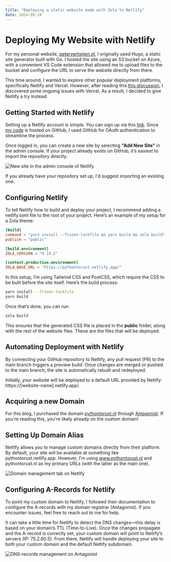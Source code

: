 ```yaml
---
title: "Deploying a static website made with Zola to Netlify"
date: 2024-09-18
---
```


# Deploying My Website with Netlify

For my personal website, [peterverheijen.nl](http://peterverheijen.nl), I originally used Hugo, a static site generator built with Go. I hosted the site using an S3 bucket on Azure, with a convenient VS Code extension that allowed me to upload files to the bucket and configure the URL to serve the website directly from there.

This time around, I wanted to explore other popular deployment platforms, specifically Netlify and Vercel. However, after reading this [this discussion](https://github.com/orgs/vercel/discussions/3181), I discovered some ongoing issues with Vercel. As a result, I decided to give Netlify a try instead.

## Getting Started with Netlify

Setting up a Netlify account is simple. You can sign up via this [link](https://app.netlify.com/signup). Since [my code](https://github.com/Pverheijen/pythontorust) is hosted on GitHub, I used GitHub for OAuth authentication to streamline the process.

Once logged in, you can create a new site by selecting **"Add New Site"** in the admin console. If your project already exists on GitHub, it’s easiest to import the repository directly.

![New site in the admin console of Netlify](../../../netlify-new-site.JPG)

If you already have your repository set up, I'd suggest importing an existing one. 

## Configuring Netlify

To tell Netlify how to build and deploy your project, I recommend adding a netlify.toml file to the root of your project. Here’s an example of my setup for a Zola theme:

```toml
[build]
command = "yarn install --frozen-lockfile && yarn build && zola build"
publish = "public"

[build.environment]
ZOLA_VERSION = "0.19.2"

[context.production.environment]
ZOLA_BASE_URL = "https://pythontorust.netlify.app/"
```

In this setup, I’m using Tailwind CSS and PostCSS, which require the CSS to be built before the site itself. Here’s the build process:

```bash
yarn install --frozen-lockfile
yarn build 
```

Once that’s done, you can run:

```bash
zola build
```

This ensures that the generated CSS file is placed in the **public** folder, along with the rest of the website files. These are the files that will be deployed.

## Automating Deployment with Netlify

By connecting your GitHub repository to Netlify, any pull request (PR) to the main branch triggers a preview build. Once changes are merged or pushed to the main branch, the site is automatically rebuilt and redeployed.

Initially, your website will be deployed to a default URL provided by Netlify: https://[website-name].netlify.app/.

## Acquiring a new Domain

For this blog, I purchased the domain [pythontorust.nl](pythontorust.nl) through [Antagonist](https://www.antagonist.nl/). If you're reading this, you're likely already on the custom domain!


## Setting Up Domain Alias

Netlify allows you to manage custom domains directly from their platform. By default, your site will be available at something like pythontorust.netlify.app. However, I’m using www.pythontorust.nl and pythontorust.nl as my primary URLs (with the latter as the main one).

![Domain management tab on Netlify](../../../domain-management.JPG)

## Configuring A-Records for Netlify

To point my custom domain to Netlify, I followed their documentation to configure the A-records with my domain registrar (Antagonist). If you encounter issues, feel free to reach out to me for help.

It can take a little time for Netlify to detect the DNS changes—this delay is based on your domain’s TTL (Time-to-Live). Once the changes propagate and the A-record is correctly set, your custom domain will point to Netlify’s servers (IP: 75.2.60.5). From there, Netlify will handle deploying your site to both your custom domain and the default Netlify subdomain.

![DNS-records management on Antagonist](../../../antagonist-records.JPG)